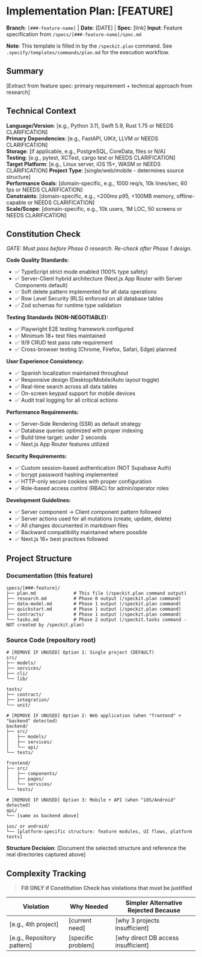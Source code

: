 # Implementation Plan: [FEATURE]

**Branch**: `[###-feature-name]` | **Date**: [DATE] | **Spec**: [link]
**Input**: Feature specification from `/specs/[###-feature-name]/spec.md`

**Note**: This template is filled in by the `/speckit.plan` command. See `.specify/templates/commands/plan.md` for the execution workflow.

## Summary

[Extract from feature spec: primary requirement + technical approach from research]

## Technical Context

<!--
  ACTION REQUIRED: Replace the content in this section with the technical details
  for the project. The structure here is presented in advisory capacity to guide
  the iteration process.
-->

**Language/Version**: [e.g., Python 3.11, Swift 5.9, Rust 1.75 or NEEDS CLARIFICATION]  
**Primary Dependencies**: [e.g., FastAPI, UIKit, LLVM or NEEDS CLARIFICATION]  
**Storage**: [if applicable, e.g., PostgreSQL, CoreData, files or N/A]  
**Testing**: [e.g., pytest, XCTest, cargo test or NEEDS CLARIFICATION]  
**Target Platform**: [e.g., Linux server, iOS 15+, WASM or NEEDS CLARIFICATION]
**Project Type**: [single/web/mobile - determines source structure]  
**Performance Goals**: [domain-specific, e.g., 1000 req/s, 10k lines/sec, 60 fps or NEEDS CLARIFICATION]  
**Constraints**: [domain-specific, e.g., <200ms p95, <100MB memory, offline-capable or NEEDS CLARIFICATION]  
**Scale/Scope**: [domain-specific, e.g., 10k users, 1M LOC, 50 screens or NEEDS CLARIFICATION]

## Constitution Check

*GATE: Must pass before Phase 0 research. Re-check after Phase 1 design.*

**Code Quality Standards:**
- ✅ TypeScript strict mode enabled (100% type safety)
- ✅ Server-Client hybrid architecture (Next.js App Router with Server Components default)
- ✅ Soft delete pattern implemented for all data operations
- ✅ Row Level Security (RLS) enforced on all database tables
- ✅ Zod schemas for runtime type validation

**Testing Standards (NON-NEGOTIABLE):**
- ✅ Playwright E2E testing framework configured
- ✅ Minimum 18+ test files maintained
- ✅ 9/9 CRUD test pass rate requirement
- ✅ Cross-browser testing (Chrome, Firefox, Safari, Edge) planned

**User Experience Consistency:**
- ✅ Spanish localization maintained throughout
- ✅ Responsive design (Desktop/Mobile/Auto layout toggle)
- ✅ Real-time search across all data tables
- ✅ On-screen keypad support for mobile devices
- ✅ Audit trail logging for all critical actions

**Performance Requirements:**
- ✅ Server-Side Rendering (SSR) as default strategy
- ✅ Database queries optimized with proper indexing
- ✅ Build time target: under 2 seconds
- ✅ Next.js App Router features utilized

**Security Requirements:**
- ✅ Custom session-based authentication (NOT Supabase Auth)
- ✅ bcrypt password hashing implemented
- ✅ HTTP-only secure cookies with proper configuration
- ✅ Role-based access control (RBAC) for admin/operator roles

**Development Guidelines:**
- ✅ Server component → Client component pattern followed
- ✅ Server actions used for all mutations (create, update, delete)
- ✅ All changes documented in markdown files
- ✅ Backward compatibility maintained where possible
- ✅ Next.js 16+ best practices followed

## Project Structure

### Documentation (this feature)

```text
specs/[###-feature]/
├── plan.md              # This file (/speckit.plan command output)
├── research.md          # Phase 0 output (/speckit.plan command)
├── data-model.md        # Phase 1 output (/speckit.plan command)
├── quickstart.md        # Phase 1 output (/speckit.plan command)
├── contracts/           # Phase 1 output (/speckit.plan command)
└── tasks.md             # Phase 2 output (/speckit.tasks command - NOT created by /speckit.plan)
```

### Source Code (repository root)
<!--
  ACTION REQUIRED: Replace the placeholder tree below with the concrete layout
  for this feature. Delete unused options and expand the chosen structure with
  real paths (e.g., apps/admin, packages/something). The delivered plan must
  not include Option labels.
-->

```text
# [REMOVE IF UNUSED] Option 1: Single project (DEFAULT)
src/
├── models/
├── services/
├── cli/
└── lib/

tests/
├── contract/
├── integration/
└── unit/

# [REMOVE IF UNUSED] Option 2: Web application (when "frontend" + "backend" detected)
backend/
├── src/
│   ├── models/
│   ├── services/
│   └── api/
└── tests/

frontend/
├── src/
│   ├── components/
│   ├── pages/
│   └── services/
└── tests/

# [REMOVE IF UNUSED] Option 3: Mobile + API (when "iOS/Android" detected)
api/
└── [same as backend above]

ios/ or android/
└── [platform-specific structure: feature modules, UI flows, platform tests]
```

**Structure Decision**: [Document the selected structure and reference the real
directories captured above]

## Complexity Tracking

> **Fill ONLY if Constitution Check has violations that must be justified**

| Violation | Why Needed | Simpler Alternative Rejected Because |
|-----------|------------|-------------------------------------|
| [e.g., 4th project] | [current need] | [why 3 projects insufficient] |
| [e.g., Repository pattern] | [specific problem] | [why direct DB access insufficient] |
